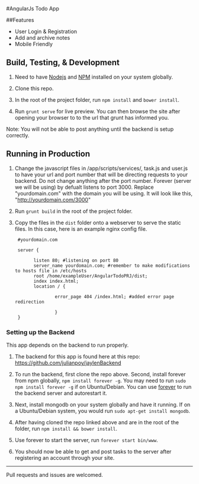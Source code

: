 #AngularJs Todo App

##Features

* User Login & Registration
* Add and archive notes
* Mobile Friendly

## Build, Testing, & Development

1. Need to have [Nodejs](https://nodejs.org/en/) and [NPM](https://www.npmjs.com/) installed
   on your system globally.

2. Clone this repo.

3. In the root of the project folder, run `npm install` and `bower install`.

3. Run `grunt serve` for live preview. You can then browse the site after opening your browser to
   to the url that grunt has informed you.


Note: You will not be able to post anything until the backend is setup correctly.


## Running in Production

1. Change the javascript files in /app/scripts/services/, task.js and user.js to have your url and port number
   that will be directing requests to your backend. Do not change anything after the port number. Forever (server we will be using) by defualt listens to port 3000. Replace "yourdomain.com" with the domain you will be using. It will look like this, "http://yourdomain.com/3000"

1. Run `grunt build` in the root of the project folder.

2. Copy the files in the `dist` folder onto a webserver to serve the static files. In this case, here is an example nginx config file.

        #yourdomain.com
      
        server {
      
              listen 80; #listening on port 80
              server_name yourdomain.com; #remember to make modifications to hosts file in /etc/hosts
              root /home/exampleUser/AngularTodoPRJ/dist;
              index index.html;
              location / {
      
                      error_page 404 /index.html; #added error page redirection
      
                      }
        }


### Setting up the Backend

This app depends on the backend to run properly.

1. The backend for this app is found here at this repo: https://github.com/julianpoy/jaylenBackend

2. To run the backend, first clone the repo above. Second, install forever from npm globally, `npm install forever -g`. You may    need to run `sudo npm install forever -g` if on Ubuntu/Debian. 
   You can use [forever](https://www.npmjs.com/package/forever) to run the backend server and autorestart it.

3. Next, install mongodb on your system globally and have it running. If on a Ubuntu/Debian system, you would run 
   `sudo apt-get install mongodb`.

4. After having cloned the repo linked above and are in the root of the folder, run `npm install && bower install`. 

5. Use forever to start the server, run `forever start bin/www`.

6. You should now be able to get and post tasks to the server after registering an account through your site. 

--------------------------------------------------------------------------------------------------------------

Pull requests and issues are welcomed.


